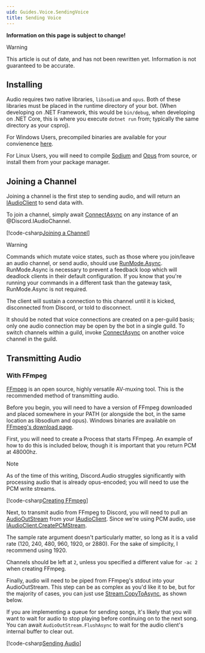 ```yaml
---
uid: Guides.Voice.SendingVoice
title: Sending Voice
---
```


**Information on this page is subject to change!**

>[!WARNING]
>This article is out of date, and has not been rewritten yet.
Information is not guaranteed to be accurate.

## Installing

Audio requires two native libraries, `libsodium` and `opus`.
Both of these libraries must be placed in the runtime directory of your
bot. (When developing on .NET Framework, this would be `bin/debug`,
when developing on .NET Core, this is where you execute `dotnet run`
from; typically the same directory as your csproj).

For Windows Users, precompiled binaries are available for your
convienence [here](https://github.com/discord-net/Discord.Net/tree/dev/voice-natives).

For Linux Users, you will need to compile [Sodium] and [Opus] from
source, or install them from your package manager.

[Sodium]: https://download.libsodium.org/libsodium/releases/
[Opus]: http://downloads.xiph.org/releases/opus/

## Joining a Channel

Joining a channel is the first step to sending audio, and will return
an [IAudioClient] to send data with.

To join a channel, simply await [ConnectAsync] on any instance of an
@Discord.IAudioChannel.

[!code-csharp[Joining a Channel](samples/joining_audio.cs)]

>[!WARNING]
>Commands which mutate voice states, such as those where you join/leave
>an audio channel, or send audio, should use [RunMode.Async]. RunMode.Async
>is necessary to prevent a feedback loop which will deadlock clients
>in their default configuration. If you know that you're running your
>commands in a different task than the gateway task, RunMode.Async is
>not required.

The client will sustain a connection to this channel until it is
kicked, disconnected from Discord, or told to disconnect.

It should be noted that voice connections are created on a per-guild
basis; only one audio connection may be open by the bot in a single
guild. To switch channels within a guild, invoke [ConnectAsync] on
another voice channel in the guild.

[IAudioClient]: xref:Discord.Audio.IAudioClient
[ConnectAsync]: xref:Discord.IAudioChannel.ConnectAsync*
[RunMode.Async]: xref:Discord.Commands.RunMode

## Transmitting Audio

### With FFmpeg

[FFmpeg] is an open source, highly versatile AV-muxing tool. This is
the recommended method of transmitting audio.

Before you begin, you will need to have a version of FFmpeg downloaded
and placed somewhere in your PATH (or alongside the bot, in the same
location as libsodium and opus). Windows binaries are available on
[FFmpeg's download page].

[FFmpeg]: https://ffmpeg.org/
[FFmpeg's download page]: https://ffmpeg.org/download.html

First, you will need to create a Process that starts FFmpeg. An
example of how to do this is included below, though it is important
that you return PCM at 48000hz.

>[!NOTE]
>As of the time of this writing, Discord.Audio struggles significantly
>with processing audio that is already opus-encoded; you will need to
>use the PCM write streams.

[!code-csharp[Creating FFmpeg](samples/audio_create_ffmpeg.cs)]

Next, to transmit audio from FFmpeg to Discord, you will need to
pull an [AudioOutStream] from your [IAudioClient]. Since we're using
PCM audio, use [IAudioClient.CreatePCMStream].

The sample rate argument doesn't particularly matter, so long as it is
a valid rate (120, 240, 480, 960, 1920, or 2880). For the sake of
simplicity, I recommend using 1920.

Channels should be left at `2`, unless you specified a different value
for `-ac 2` when creating FFmpeg.

[AudioOutStream]: xref:Discord.Audio.AudioOutStream
[IAudioClient.CreatePCMStream]: xref:Discord.Audio.IAudioClient#Discord_Audio_IAudioClient_CreateDirectPCMStream_Discord_Audio_AudioApplication_System_Nullable_System_Int32__System_Int32_

Finally, audio will need to be piped from FFmpeg's stdout into your
AudioOutStream. This step can be as complex as you'd like it to be, but
for the majority of cases, you can just use [Stream.CopyToAsync], as
shown below.

[Stream.CopyToAsync]: https://msdn.microsoft.com/en-us/library/hh159084(v=vs.110).aspx

If you are implementing a queue for sending songs, it's likely that
you will want to wait for audio to stop playing before continuing on
to the next song. You can await `AudioOutStream.FlushAsync` to wait for
the audio client's internal buffer to clear out.

[!code-csharp[Sending Audio](samples/audio_ffmpeg.cs)]
